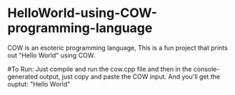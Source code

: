 # HelloWorld-using-COW-programming-language
COW is an esoteric programming language, This is a fun project that prints out "Hello World" using COW.


#To Run:
Just compile and run the cow.cpp file and then in the console-generated output, just copy and paste the COW input. And you'll get the ouptut: "Hello World"
